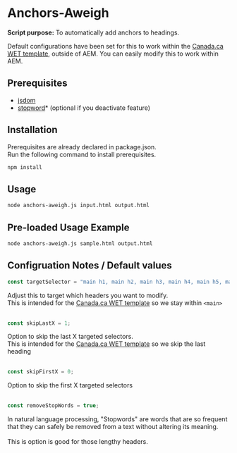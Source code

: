 # Anchors-Aweigh
**Script purpose:** To automatically add anchors to headings.<br>


Default configurations have been set for this to work within the [Canada.ca WET template](https://github.com/wet-boew/GCWeb/releases/tag/v8.1.0), outside of AEM. You can easily modify this to work within AEM.

## Prerequisites
* [jsdom](https://github.com/jsdom/jsdom)
* [stopword](https://www.npmjs.com/package/stopword)* (optional if you deactivate feature)


## Installation
Prerequisites are already declared in package.json.<br>
Run the following command to install prerequisites.
```sh
npm install
```

## Usage
```sh
node anchors-aweigh.js input.html output.html
```

## Pre-loaded Usage Example
```sh
node anchors-aweigh.js sample.html output.html
```


## Configruation Notes / Default values
```javascript
const targetSelector = "main h1, main h2, main h3, main h4, main h5, main h6";
```
Adjust this to target which headers you want to modify.<br>
This is intended for the [Canada.ca WET template](https://github.com/wet-boew/GCWeb/releases/tag/v8.1.0) so we stay within ```<main>```
<br/><br/>


```javascript
const skipLastX = 1;
```
Option to skip the last X targeted selectors.<br>
This is intended for the [Canada.ca WET template](https://github.com/wet-boew/GCWeb/releases/tag/v8.1.0) so we skip the last heading
<br/><br/>


```javascript
const skipFirstX = 0;
```
Option to skip the first X targeted selectors
<br/><br/>


```javascript
const removeStopWords = true;
```
In natural language processing, "Stopwords" are words that are so frequent that they can safely be removed from a text without altering its meaning.<br><br>
This is option is good for those lengthy headers.
<br><br>

